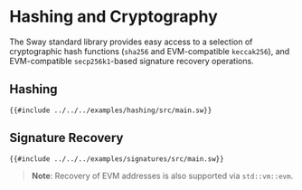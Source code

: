 # Hashing and Cryptography

The Sway standard library provides easy access to a selection of cryptographic hash functions (`sha256` and EVM-compatible `keccak256`), and EVM-compatible `secp256k1`-based signature recovery operations.

## Hashing

```sway
{{#include ../../../examples/hashing/src/main.sw}}
```

## Signature Recovery

```sway
{{#include ../../../examples/signatures/src/main.sw}}
```

> **Note**: Recovery of EVM addresses is also supported via `std::vm::evm`.
